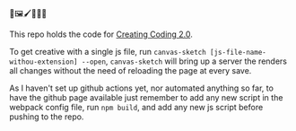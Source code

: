 🎨🖼️🖌️👩🏻‍🎨 

This repo holds the code for [Creating Coding 2.0](https://www.domestika.org/en/courses/3862-creative-coding-2-0-in-js-animation-sound-color/units/14951-skewing).

To get creative with a single js file, run `canvas-sketch [js-file-name-withou-extension] --open`, `canvas-sketch` will bring up a server the renders all changes without the need of reloading the page at every save.

As I haven't set up github actions yet, nor automated anything so far, to have the github page available just remember to add any new script in the webpack config file,  run `npm build`, and add any new js script before pushing to the repo.
